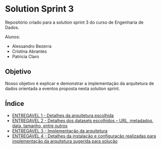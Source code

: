 # Solution Sprint 3

Repositório criado para a solution sprint 3 do curso de Engenharia de Dados. 

Alunos:
* Alessandro Bezerra
* Cristina Abrantes
* Patricia Claro


## Objetivo
Nosso objetivo é explicar e demonstrar a implementação da arquitetura de dados orientada a eventos proposta nesta solution sprint.

## Índice

* [ENTREGAVEL 1 - Detalhes da arquitetura escolhida](https://github.com/HawaiiDataEngineers/SolutionSprint3/blob/main/architect/solution_sprint_3%20_architect.jpg)
* [ENTREGAVEL 2 - Detalhes dos datasets escolhidos – URL, metadados, data, tamanho, entre outros](https://www.kaggle.com/city-of-seattle/seattle-library-collection-inventory)
* [ENTREGAVEL 3 - Implementação da arquitetura](https://github.com/HawaiiDataEngineers/SolutionSprint3/blob/main/implementation/implementation.md)
* [ENTREGAVEL 4 - Detalhes da instalação e configuração realizadas para implementação da arquitetura sugerida para solução](https://github.com/HawaiiDataEngineers/SolutionSprint3/tree/main/presentation)
